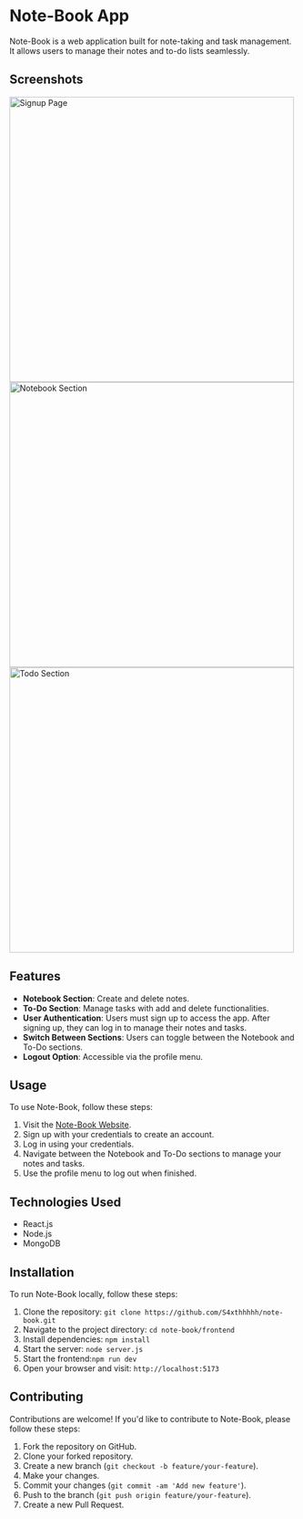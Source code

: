 # Note-Book App

Note-Book is a web application built for note-taking and task management. It allows users to manage their notes and to-do lists seamlessly.

## Screenshots

<img src="https://drive.google.com/uc?id=1S_Pf8nbfNcyRccLAtByetWb0cxtdPlWJ" alt="Signup Page" style="width: 500px;" />
<img src="https://drive.google.com/uc?id=1nlharfI-cPIrpe3Go-aNiI1MHw32noqZ" alt="Notebook Section" style="width: 500px;" />
<img src="https://drive.google.com/uc?id=1f3Mzg6j_hMWKxrZI_tdJg_dslG1_fPfq" alt="Todo Section" style="width: 500px;" />

## Features

- **Notebook Section**: Create and delete notes.
- **To-Do Section**: Manage tasks with add and delete functionalities.
- **User Authentication**: Users must sign up to access the app. After signing up, they can log in to manage their notes and tasks.
- **Switch Between Sections**: Users can toggle between the Notebook and To-Do sections.
- **Logout Option**: Accessible via the profile menu.

## Usage

To use Note-Book, follow these steps:

1. Visit the [Note-Book Website](https://note-book-znp6.onrender.com/).
2. Sign up with your credentials to create an account.
3. Log in using your credentials.
4. Navigate between the Notebook and To-Do sections to manage your notes and tasks.
5. Use the profile menu to log out when finished.

## Technologies Used

- React.js
- Node.js
- MongoDB

## Installation

To run Note-Book locally, follow these steps:

1. Clone the repository: `git clone https://github.com/S4xthhhhh/note-book.git`
2. Navigate to the project directory: `cd note-book/frontend`
3. Install dependencies: `npm install`
4. Start the server: `node server.js`
5. Start the frontend:`npm run dev`
6. Open your browser and visit: `http://localhost:5173`

## Contributing

Contributions are welcome! If you'd like to contribute to Note-Book, please follow these steps:

1. Fork the repository on GitHub.
2. Clone your forked repository.
3. Create a new branch (`git checkout -b feature/your-feature`).
4. Make your changes.
5. Commit your changes (`git commit -am 'Add new feature'`).
6. Push to the branch (`git push origin feature/your-feature`).
7. Create a new Pull Request.

